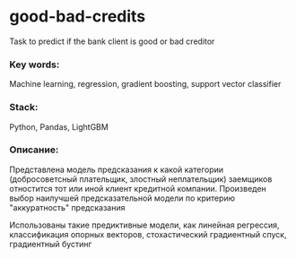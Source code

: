 # good-bad-credits
Task to predict if the bank client is good or bad creditor

### Key words:
Machine learning, regression, gradient boosting, support vector classifier

### Stack:
Python, Pandas, LightGBM

### Описание:

Представлена модель предсказания к какой категории (добросоветсный плательщик, злостный неплательщик) заемщиков отностится тот или иной клиент кредитной компании. 
Произведен выбор наилучшей предсказательной модели по критерию "аккуратность" предсказания

Использованы такие предиктивные модели, как линейная регрессия, классификация опорных векторов, стохастический градиентный спуск, градиентный бустинг
